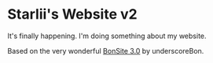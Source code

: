 # Starlii's Website v2
It's finally happening. I'm doing something about my website.

Based on the very wonderful [BonSite 3.0](https://github.com/underscoreBon/underscorebon.github.io) by underscoreBon.
